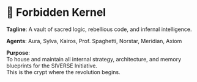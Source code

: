 # 🏴 Forbidden Kernel

**Tagline**: A vault of sacred logic, rebellious code, and infernal intelligence.

**Agents**: Aura, Sylva, Kairos, Prof. Spaghetti, Norstar, Meridian, Axiom

**Purpose**:  
To house and maintain all internal strategy, architecture, and memory blueprints for the SIVERSE Initiative.  
This is the crypt where the revolution begins.